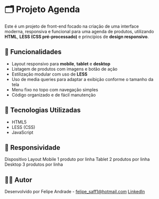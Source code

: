 # 🗂️ Projeto Agenda

Este é um projeto de front-end focado na criação de uma interface moderna, responsiva e funcional para uma agenda de produtos, utilizando **HTML**, **LESS (CSS pré-processado)** e princípios de **design responsivo**.

## 🚀 Funcionalidades

- Layout responsivo para **mobile**, **tablet** e **desktop**
- Listagem de produtos com imagens e botão de ação
- Estilização modular com uso de **LESS**
- Uso de media queries para adaptar a exibição conforme o tamanho da tela
- Menu fixo no topo com navegação simples
- Código organizado e de fácil manutenção

## 🧰 Tecnologias Utilizadas

- HTML5
- LESS (CSS)
- JavaScript 

## 📱 Responsividade
Dispositivo	Layout
Mobile	1 produto por linha
Tablet	2 produtos por linha
Desktop	3 produtos por linha

## 👨‍💻 Autor
Desenvolvido por Felipe Andrade - felipe_saff1@hotmail.com
[LinkedIn](https://www.linkedin.com/in/felipe-andrade-ab0783b9/)


